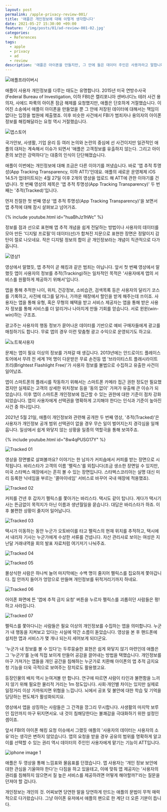 ```yaml
---
layout: post
permalink: /apple-privacy-review-001/
title: '애플은 개인정보에 대해 이렇게 생각합니다'
date: 2021-05-27 15:30:00 +09:00
feature: '/img/posts/01/ad-review-001-02.jpg'
categories:
  - References
tags:
  - apple
  - privacy
  - ad
  - review
description: '애플은 아이폰을 만들지만, 그 안에 들은 데이터 주인은 사용자라고 말합니다.'
---
```


![애플프라이버시](/img/posts/01/ad-review-001-01.jpg)

애플이 사용자 개인정보를 다루는 태도는 유명합니다. 2015년 미국 연방수사국(Federal Bureau of Investigation, 이하 FBI)은 캘리포니아 샌버너디노 테러 사건 용의자, 사에드 파룩의 아이폰 잠금 해제를 요청했지만, 애플은 단호하게 거절했습니다. 이어진 소송에서 애플이 아이폰을 만들었을 뿐 그 안에 저장된 데이터에 대해서는 책임이 없다는 입장을 법원에 제출했죠. 이후 비슷한 사건에서 FBI가 범죄자나 용의자의 아이폰 정보를 해킹해달라는 요청 역시 거절했습니다.

![앱스토어](/img/posts/01/ad-review-001-02.jpg)

국가안보, 사생활, 기업 윤리 등 여러 논의와 논란의 중심에 선 사건이지만 일관적인 애플의 대처는 계속해서 이슈가 되면서 '애플은 고객정보를 유출하지 않는다. 그리고 아이폰의 보안은 강력하다'는 대중의 인식이 단단해졌습니다.

애플이 이번에는 개인정보에 대해 조금은 다른 이야기를 꺼냈습니다. 바로 '앱 추적 투명성(App Tracking Transparency, 이하 ATT)'인데요. 애플의 새로운 운영체제 iOS 14.5가 업데이트되는 4월 27일 이후 2개의 영상을 업로드 해 ATT에 관한 이야기를 건넵니다. 첫 번째 영상의 제목은 '앱 추적 투명성(App Tracking Transparency)' 두 번째는 '추적(Tracked)'입니다.

<!-- ![영상썸네일1,2](/img/posts/01/ad-review-001-03-04-side.png) -->

먼저 친절한 첫 번째 영상 '앱 추적 투명성(App Tracking Transparency)'을 보면서 앱 추적에 대해 잠시 살펴보고 넘어가죠.

{% include youtube.html id="huaBhJz1hWc" %}

정보를 점과 선으로 표현해 앱 추적 개념을 쉽게 전달하는 방법이나 사용자의 데이터를 모아 만든 '디지털 프로필'이 데이터(선)가 합쳐진 지문으로 표현한 장면은 정말이지 감탄이 절로 나오네요. 작은 디지털 정보의 합이 곧 개인정보라는 개념이 직관적으로 다가옵니다.


![영상1](/img/posts/01/ad-review-001-05.png)

영상에서 말했듯, 앱 추적이 곧 해킹과 같은 범죄는 아닙니다. 앞서 첫 번째 영상에서 말했듯 앱이 사용자의 정보를 추적(Tracking)하는 일차적인 목적은 '사용자에게 앱의 서비스를 원활하게 제공하기 위해서'입니다.

앱을 통해 추적한 나이, 위치, 건강정보, 소비습관, 검색목록 등은 사용자의 달리기 코스를 기록하고, 사진에 태그를 달거나, 가까운 매장에서 할인을 받게 해주는데 쓰이죠. 사용자는 앱을 통해 유형, 혹은 무형의 혜택을 받고 서비스 제공자는 앱을 통해 받은 사용자 정보를 통해 서비스를 더 알리거나 나아지게 만들 기회를 얻습니다. 서로 윈윈(win-win)하는 구조죠.

광고주는 사용자의 행동 정보가 묻어나온 데이터를 기반으로 예비 구매자들에게 광고를 매칭하기도 합니다. 무료 앱의 경우 이런 맞춤형 광고 수익으로 운영되기도 하고요.


![노트북사용자](/img/posts/01/ad-review-001-06.jpg)

문제는 앱이 필요 이상의 정보를 가져갈 때 생깁니다. 2013년에는 안드로이드 플레이스토어에서 무려 전 세계 1억 명이 다운받은 무료 손전등 앱 '브라이티스트 플래시라이트 프리(Brightest Flashlight Free)'가 사용자 정보를 불법으로 수집하고 유출한 사건이 일어났죠.

<!-- ![손전등앱](/img/posts/01/ad-review-001-07.jpg)
(사진 = 구글플레이스토어) -->

앱이 스마트폰의 플래시를 작동하기 위해서는 스마트폰 카메라 접근 권한 정도만 필요했겠지만 실제로는 고객의 상세한 위치정보 등을 '동의 없이' 가져가 유출해 큰 이슈가 되었습니다. 이후 앱이 스마트폰 개인정보에 접근할 수 있는 권한에 대한 기준이 점차 강화되었습니다. 앱이 사용자에게 선택권을 명확하게 고지해야 한다는 인식과 기준이 높아진 사건 중 하나입니다.

2021년 5월 21일, 애플이 개인정보와 관련해 공개한 두 번째 영상, '추적(Tracked)'은 사용자가 개인정보 공개 범위 선택권이 없을 경우 무슨 일이 벌어지는지 경각심을 일깨웁니다. 일상에서 쉽게 와닿지 않는 상황을 일종의 역할극을 통해 보여주죠.

{% include youtube.html id="8w4qPUSG17Y" %}

![Tracked 01](/img/posts/01/ad-review-001-08.png)

영상을 장면별로 살펴볼까요? 이야기는 한 남자가 커피숍에서 커피를 받는 장면으로 시작됩니다. 바리스타가 고객의 이름 '펠릭스'를 외칩니다(조금 생소한 장면일 수 있지만, 미국 스타벅스 매장에서는 흔히 볼 수 있는 장면입니다. 스타벅스코리아는 실명 대신 미리 등록한 닉네임을 부르는 '콜마이네임' 서비스로 바꾸어 국내 매장에 적용했죠).

![Tracked 02](/img/posts/01/ad-review-001-09.png)

 커피를 건넨 후 갑자기 펠릭스를 쫓아가는 바리스타. 택시도 같이 탑니다. 게다가 택시기사는 뜬금없이 목적지가 아닌 이름과 생년월일을 묻습니다. 대답은 바리스타가 하죠. 이후 불편한 상황이 줄지어 일어납니다.

 ![Tracked 03](/img/posts/01/ad-review-001-10.png)

 택시가 이동하는 동안 누군가 오토바이를 타고 펠릭스의 현재 위치를 추적하고, 택시에서 내리자 기사는 누군가에게 수상한 서류를 건넵니다. 자산 관리사로 보이는 여성은 지난달 거래내역을 회의 발표 자료처럼 여기저기 나눠주죠.

![Tracked 04](/img/posts/01/ad-review-001-11.png)

![Tracked 05](/img/posts/01/ad-review-001-12.png)

몰상식한 사람은 하나씩 늘어 마지막에는 수백 명이 줄지어 펠릭스를 집요하게 쫓아갑니다. 집 안까지 들어가 엉망으로 만들며 개인정보를 뒤적거리기까지 하네요.

![Tracked 06](/img/posts/01/ad-review-001-13.png)

아이폰 화면에 뜬 '앱에 추적 금지 요청' 버튼을 누르자 펠릭스를 괴롭히던 사람들은 펑!하고 사라집니다.

![Tracked 07](/img/posts/01/ad-review-001-14.png)

펠릭스를 쫓아다니는 사람들은 필요 이상의 개인정보를 수집하는 앱을 의미합니다. 누군가 내 행동을 지켜보고 있다는 사실에 약간 소름이 돋았습니다. 영상을 본 후 핸드폰에 설치한 앱과 서비스가 몇 개나 되는지 세어보게 되더군요.

'누군가 내 정보를 볼 수 있다'는 두루뭉술한 표현은 쉽게 와닿지 않기 마련인데 애플은 그 '누군가'를 눈에 직접 보이게 만들어 공감을 끌어내는 방법을 택했습니다. 개인정보를 마구 가져가는 앱들을 개인 공간을 침해하는 누군가로 치환해 아이폰의 앱 추적 금지요청 기능을 더욱 극적으로 보여주는 장치로도 활용했고요.

등장인물의 배치 역시 눈여겨볼 만 합니다. 연구에 따르면 사람이 타인과 불편함을 느끼지 않기 위해 필요한 물리적 거리는 1m 정도입니다. 사회·개인별 차이는 있지만 실제로 일정거리 이상 가까워지면 위협을 느낍니다. 뇌에서 공포 및 불안에 대한 학습 및 기억을 담당하는 편도체가 활성화되지요.

영상에서 앱을 상징하는 사람들은 그 간격을 깡그리 무시합니다. 사생활의 마지막 보루인 집안까지 마구 뒤지면서요. 내 것이 침해당한다는 불쾌감을 극대화하기 위한 설정인 셈이죠.

앞서 FBI의 아이폰 해킹 요청 이슈에서 그랬듯 애플의 '사용자의 데이터는 사용자의 소유'라는 생각은 변하지 않았습니다. 앱의 요청을 받을 경우 공유의 범위를 명확하게 알고 이를 선택할 수 있는 권리 역시 데이터의 주인인 사용자에게 맡기는 기능이 ATT입니다.

![iphone image 1](/img/posts/01/ad-review-001-15.jpg)

애플은 두 영상을 통해 느낌표와 물음표를 던졌습니다. 앱 사용자는 '개인 정보 보안에 대한 관심을 기울여야 한다’는 다짐을 하고 있을테고, 이에 맞춰 앱 제공자는 '사용자의 권리를 침해하지 않으면서 질 높은 서비스를 제공하려면 어떻게 해야할까?'라는 질문을 던져야 할 겁니다.

개인정보는 개인의 것. 어찌보면 당연한 말을 당연하게 만드는 애플의 문법이 무척 매력적으로 다가왔습니다. 그냥 아이폰 유저에서 애플의 팬으로 한 계단 더 오른 기분이 듭니다.

